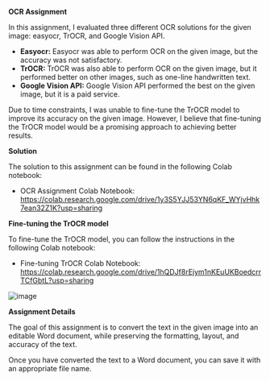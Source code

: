 **OCR Assignment**

In this assignment, I evaluated three different OCR solutions for the given image: easyocr, TrOCR, and Google Vision API.

* **Easyocr:** Easyocr was able to perform OCR on the given image, but the accuracy was not satisfactory.
* **TrOCR:** TrOCR was also able to perform OCR on the given image, but it performed better on other images, such as one-line handwritten text.
* **Google Vision API:** Google Vision API performed the best on the given image, but it is a paid service.

Due to time constraints, I was unable to fine-tune the TrOCR model to improve its accuracy on the given image. However, I believe that fine-tuning the TrOCR model would be a promising approach to achieving better results.

**Solution**

The solution to this assignment can be found in the following Colab notebook:

* OCR Assignment Colab Notebook: https://colab.research.google.com/drive/1y3S5YJJ53YN6qKF_WYjvHhk7ean32Z1K?usp=sharing

**Fine-tuning the TrOCR model**

To fine-tune the TrOCR model, you can follow the instructions in the following Colab notebook:

* Fine-tuning TrOCR Colab Notebook: https://colab.research.google.com/drive/1hQDJf8rEjym1nKEuUKBoedcrrTCfGbtL?usp=sharing


![image](https://github.com/96harsh52/TextImage_WordDoc/assets/36518896/601ff5df-fdda-4242-9f0b-ab67e8c44aab)



**Assignment Details**

The goal of this assignment is to convert the text in the given image into an editable Word document, while preserving the formatting, layout, and accuracy of the text.

Once you have converted the text to a Word document, you can save it with an appropriate file name.
